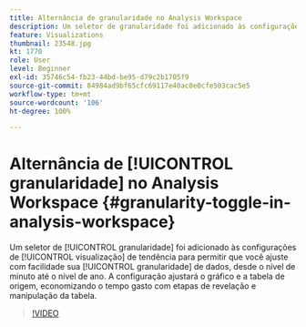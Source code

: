 ```yaml
---
title: Alternância de granularidade no Analysis Workspace
description: Um seletor de granularidade foi adicionado às configurações de visualização de tendência para permitir que você ajuste com facilidade sua granularidade de dados, desde o nível de minuto até o nível de ano. A configuração ajustará o gráfico e a tabela de origem, economizando o tempo gasto com etapas de revelação e manipulação da tabela.
feature: Visualizations
thumbnail: 23548.jpg
kt: 1770
role: User
level: Beginner
exl-id: 35746c54-fb23-44bd-be95-d79c2b1705f9
source-git-commit: 84984ad9bf65cfc69117e40ac0e0cfe503cac5e5
workflow-type: tm+mt
source-wordcount: '106'
ht-degree: 100%

---
```


# Alternância de [!UICONTROL granularidade] no Analysis Workspace {#granularity-toggle-in-analysis-workspace}

Um seletor de [!UICONTROL granularidade] foi adicionado às configurações de [!UICONTROL visualização] de tendência para permitir que você ajuste com facilidade sua [!UICONTROL granularidade] de dados, desde o nível de minuto até o nível de ano. A configuração ajustará o gráfico e a tabela de origem, economizando o tempo gasto com etapas de revelação e manipulação da tabela.

>[!VIDEO](https://video.tv.adobe.com/v/23548/?quality=12&learn=on)
